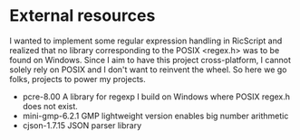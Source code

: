 # External resources

I wanted to implement some regular expression handling in RicScript and
realized that no library corresponding to the POSIX <regex.h> was to be
found on Windows. Since I aim to have this project cross-platform, I cannot
solely rely on POSIX and I don't want to reinvent the wheel.
So here we go folks, projects to power my projects. 

- pcre-8.00
  A library for regexp I build on Windows where POSIX regex.h does not exist.
- mini-gmp-6.2.1
  GMP lightweight version enables big number arithmetic
- cjson-1.7.15
  JSON parser library

